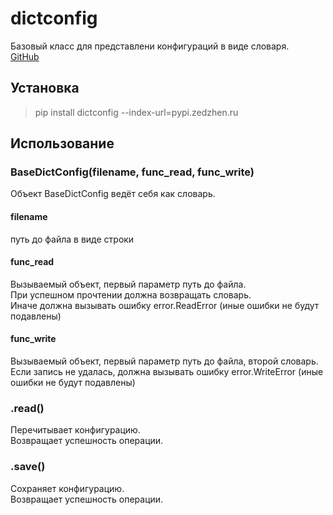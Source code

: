 # dictconfig
Базовый класс для представлени конфигураций в виде словаря.\
[GitHub](https://github.com/pypi-zedzhen/dictconfig)

## Установка
> pip install dictconfig --index-url=pypi.zedzhen.ru

## Использование
### BaseDictConfig(filename, func_read, func_write)
Объект BaseDictConfig ведёт себя как словарь.
#### filename
путь до файла в виде строки
#### func_read 
Вызываемый объект, первый параметр путь до файла.\
При успешном прочтении должна возвращать словарь.\
Иначе должна вызывать ошибку error.ReadError (иные ошибки не будут подавлены)
#### func_write
Вызываемый объект, первый параметр путь до файла, второй словарь.\
Если запись не удалась, должна вызывать ошибку error.WriteError (иные ошибки не будут подавлены)

### .read()
Перечитывает конфигурацию.\
Возвращает успешность операции.
### .save()
Сохраняет конфигурацию.\
Возвращает успешность операции.
